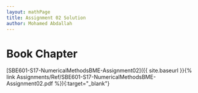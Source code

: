 ```yaml
---
layout: mathPage
title: Assignment 02 Solution
author: Mohamed Abdallah
---
```

# Book Chapter

[SBE601-S17-NumericalMethodsBME-Assignment02]({{ site.baseurl }}{% link Assignments/Ref/SBE601-S17-NumericalMethodsBME-Assignment02.pdf %}){:target="_blank"}
